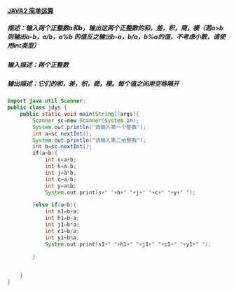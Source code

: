 #### **[ JAVA2 简单运算 ](https://www.nowcoder.com/practice/6817945637dd4a31811d38313653e967?tpId=220&tags=&title=&difficulty=0&judgeStatus=0&rp=0&sourceUrl=%2Fexam%2Foj%3Fpage%3D1%26tab%3D%25E8%25AF%25AD%25E6%25B3%2595%25E7%25AF%2587%26topicId%3D220)**

##### 描述：输入两个正整数a和b，输出这两个正整数的和，差，积，商，模（若a>b则输出a-b，a/b，a%b               的值反之输出b-a，b/a，b%a的值，不考虑小数，请使用int类型）

##### 输入描述：两个正整数

##### 输出描述：它们的和，差，积，商，模。每个值之间用空格隔开

```java
import java.util.Scanner;
public class jdys {
    public static void main(String[]args){
        Scanner sc=new Scanner(System.in);
        System.out.println("请输入第一个整数");
        int a=sc.nextInt();
        System.out.println("请输入第二给整数");
        int b=sc.nextInt();
        if(a>b){
            int s=a+b;
            int h=a-b;
            int j=a*b;
            int c=a/b;
            int y=a%b;
            System.out.print(s+" "+h+" "+j+" "+c+" "+y+" ");

        }else if(a<b){
            int s1=b+a;
            int h1=b-a;
            int j1=b*a;
            int c1=b/a;
            int y1=b%a;
            System.out.print(s1+" "+h1+" "+j1+" "+c1+" "+y1+" ");

        }


    }
}
```

